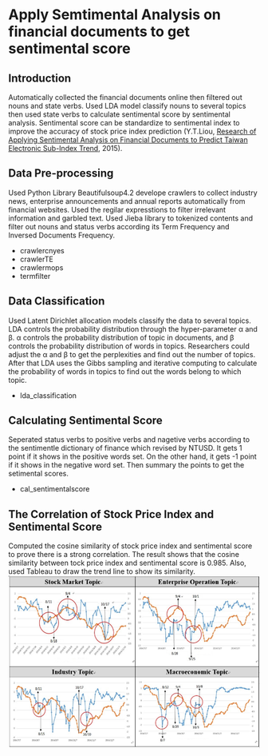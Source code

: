 # Apply Semtimental Analysis on financial documents to get sentimental score

## Introduction
Automatically collected the financial documents online then filtered out nouns and state verbs. Used LDA model classify nouns to several
topics then used state verbs to calculate sentimental score by sentimental analysis. Sentimental score can be standardize to sentimental 
index to improve the accuracy of stock price index prediction (Y.T.Liou, [Research of Applying Sentimental Analysis on Financial Documents to Predict Taiwan Electronic Sub-Index Trend](http://ndltd.ncl.edu.tw/cgi-bin/gs32/gsweb.cgi?o=dnclcdr&s=id="103NCCU5396052".&searchmode=basic&switchlang=en), 2015).

## Data Pre-processing
Used Python Library Beautifulsoup4.2 develope crawlers to collect industry news, enterprise announcements and annual reports automatically from financial websites. Used the regilar expresstions to filter irrelevant information and garbled text. Used Jieba library to tokenized contents and filter out nouns and status verbs according its Term Frequency and Inversed Documents Frequency.
+   crawlercnyes
+   crawlerTE
+   crawlermops
+   termfilter

## Data Classification
Used Latent Dirichlet allocation models classify the data to several topics. LDA controls the probability distribution through the hyper-parameter α and β. α controls the probability distribution of topic in documents, and β controls the probability distribution of words in topics. Researchers could adjust the α and β to get the perplexities and find out the number of topics. After that LDA uses the Gibbs sampling and iterative computing to calculate the probability of words in topics to find out the words belong to which topic.
+   lda_classification

## Calculating Sentimental Score
Seperated status verbs to positive verbs and nagetive verbs according to the sentimentle dictionary of finance which revised by NTUSD. It gets 1 point if it shows in the positive words set. On the other hand, it gets -1 point if it shows in the negative word set. Then summary the points to get the setimental scores.
+   cal_sentimentalscore

## The Correlation of Stock Price Index and Sentimental Score
Computed the cosine similarity of stock price index and sentimental score to prove there is a strong correlation. The result shows that the cosine similarity between tock price index and sentimental score is 0.985. Also, used Tableau to draw the trend line to show its similarity.
![image](https://github.com/eric80116/SAonFinancialArticles/blob/master/correlation_graph.png)


